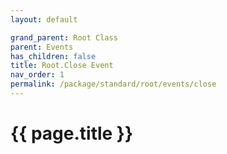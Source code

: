 ```yaml
---
layout: default

grand_parent: Root Class
parent: Events
has_children: false
title: Root.Close Event
nav_order: 1
permalink: /package/standard/root/events/close
---
```

# {{ page.title }}
